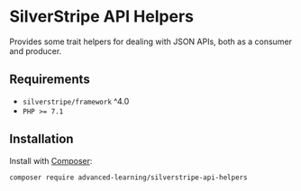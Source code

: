 # SilverStripe API Helpers

Provides some trait helpers for dealing with JSON APIs, both as a consumer and producer.

## Requirements

* `silverstripe/framework` ^4.0
* `PHP >= 7.1`

## Installation

Install with [Composer](https://getcomposer.org):

```shell
composer require advanced-learning/silverstripe-api-helpers
```

